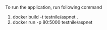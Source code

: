 To run the application, run following command 
1.  docker build -t testnile/aspnet .
2.  docker run -p 80:5000 testnile/aspnet
